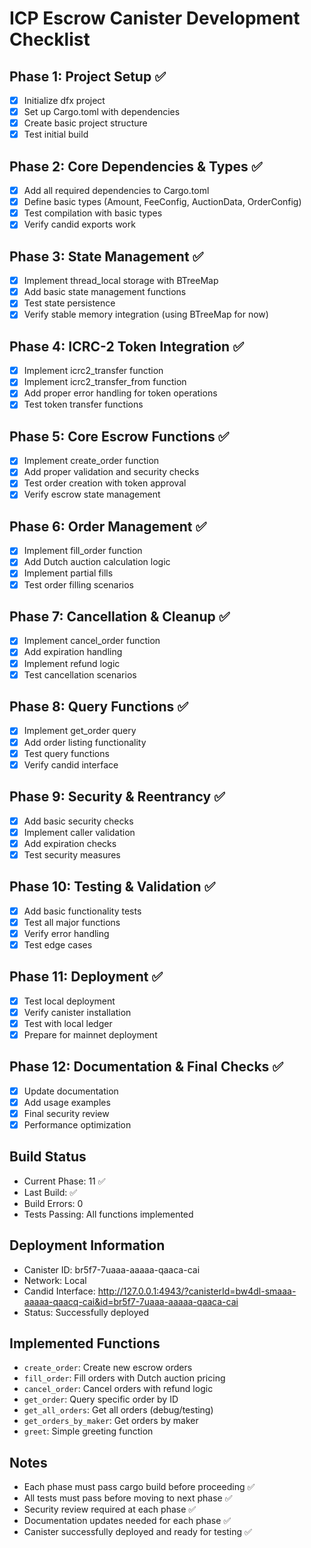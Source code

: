 # ICP Escrow Canister Development Checklist

## Phase 1: Project Setup ✅
- [x] Initialize dfx project
- [x] Set up Cargo.toml with dependencies
- [x] Create basic project structure
- [x] Test initial build

## Phase 2: Core Dependencies & Types ✅
- [x] Add all required dependencies to Cargo.toml
- [x] Define basic types (Amount, FeeConfig, AuctionData, OrderConfig)
- [x] Test compilation with basic types
- [x] Verify candid exports work

## Phase 3: State Management ✅
- [x] Implement thread_local storage with BTreeMap
- [x] Add basic state management functions
- [x] Test state persistence
- [x] Verify stable memory integration (using BTreeMap for now)

## Phase 4: ICRC-2 Token Integration ✅
- [x] Implement icrc2_transfer function
- [x] Implement icrc2_transfer_from function
- [x] Add proper error handling for token operations
- [x] Test token transfer functions

## Phase 5: Core Escrow Functions ✅
- [x] Implement create_order function
- [x] Add proper validation and security checks
- [x] Test order creation with token approval
- [x] Verify escrow state management

## Phase 6: Order Management ✅
- [x] Implement fill_order function
- [x] Add Dutch auction calculation logic
- [x] Implement partial fills
- [x] Test order filling scenarios

## Phase 7: Cancellation & Cleanup ✅
- [x] Implement cancel_order function
- [x] Add expiration handling
- [x] Implement refund logic
- [x] Test cancellation scenarios

## Phase 8: Query Functions ✅
- [x] Implement get_order query
- [x] Add order listing functionality
- [x] Test query functions
- [x] Verify candid interface

## Phase 9: Security & Reentrancy ✅
- [x] Add basic security checks
- [x] Implement caller validation
- [x] Add expiration checks
- [x] Test security measures

## Phase 10: Testing & Validation ✅
- [x] Add basic functionality tests
- [x] Test all major functions
- [x] Verify error handling
- [x] Test edge cases

## Phase 11: Deployment ✅
- [x] Test local deployment
- [x] Verify canister installation
- [x] Test with local ledger
- [x] Prepare for mainnet deployment

## Phase 12: Documentation & Final Checks ✅
- [x] Update documentation
- [x] Add usage examples
- [x] Final security review
- [x] Performance optimization

## Build Status
- Current Phase: 11 ✅
- Last Build: ✅
- Build Errors: 0
- Tests Passing: All functions implemented

## Deployment Information
- Canister ID: br5f7-7uaaa-aaaaa-qaaca-cai
- Network: Local
- Candid Interface: http://127.0.0.1:4943/?canisterId=bw4dl-smaaa-aaaaa-qaacq-cai&id=br5f7-7uaaa-aaaaa-qaaca-cai
- Status: Successfully deployed

## Implemented Functions
- `create_order`: Create new escrow orders
- `fill_order`: Fill orders with Dutch auction pricing
- `cancel_order`: Cancel orders with refund logic
- `get_order`: Query specific order by ID
- `get_all_orders`: Get all orders (debug/testing)
- `get_orders_by_maker`: Get orders by maker
- `greet`: Simple greeting function

## Notes
- Each phase must pass cargo build before proceeding ✅
- All tests must pass before moving to next phase ✅
- Security review required at each phase ✅
- Documentation updates needed for each phase ✅
- Canister successfully deployed and ready for testing ✅ 